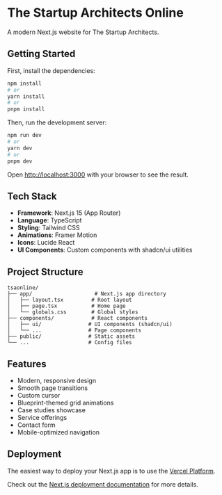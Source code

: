 # The Startup Architects Online

A modern Next.js website for The Startup Architects.

## Getting Started

First, install the dependencies:

```bash
npm install
# or
yarn install
# or
pnpm install
```

Then, run the development server:

```bash
npm run dev
# or
yarn dev
# or
pnpm dev
```

Open [http://localhost:3000](http://localhost:3000) with your browser to see the result.

## Tech Stack

- **Framework**: Next.js 15 (App Router)
- **Language**: TypeScript
- **Styling**: Tailwind CSS
- **Animations**: Framer Motion
- **Icons**: Lucide React
- **UI Components**: Custom components with shadcn/ui utilities

## Project Structure

```
tsaonline/
├── app/                    # Next.js app directory
│   ├── layout.tsx         # Root layout
│   ├── page.tsx           # Home page
│   └── globals.css        # Global styles
├── components/            # React components
│   ├── ui/               # UI components (shadcn/ui)
│   └── ...               # Page components
├── public/               # Static assets
└── ...                   # Config files
```

## Features

- Modern, responsive design
- Smooth page transitions
- Custom cursor
- Blueprint-themed grid animations
- Case studies showcase
- Service offerings
- Contact form
- Mobile-optimized navigation

## Deployment

The easiest way to deploy your Next.js app is to use the [Vercel Platform](https://vercel.com/new).

Check out the [Next.js deployment documentation](https://nextjs.org/docs/app/building-your-application/deploying) for more details.
